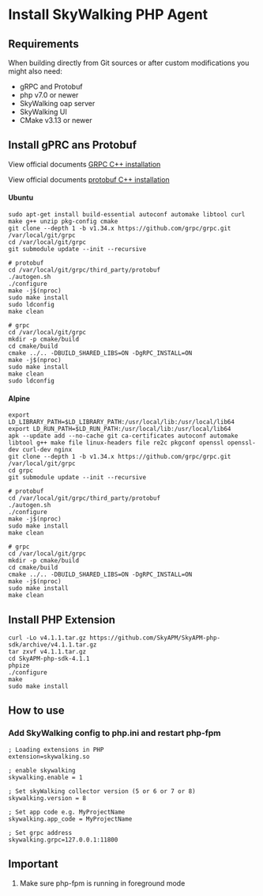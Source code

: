 # Install SkyWalking PHP Agent

## Requirements
When building directly from Git sources or after custom modifications you might also need:
* gRPC and Protobuf
* php v7.0 or newer
* SkyWalking oap server
* SkyWalking UI
* CMake v3.13 or newer

## Install gPRC ans Protobuf

View official documents [GRPC C++ installation](https://github.com/grpc/grpc/blob/master/BUILDING.md)

View official documents [protobuf C++ installation](https://github.com/protocolbuffers/protobuf/blob/master/src/README.md)

#### Ubuntu
```shell script
sudo apt-get install build-essential autoconf automake libtool curl make g++ unzip pkg-config cmake
git clone --depth 1 -b v1.34.x https://github.com/grpc/grpc.git /var/local/git/grpc
cd /var/local/git/grpc
git submodule update --init --recursive

# protobuf
cd /var/local/git/grpc/third_party/protobuf
./autogen.sh
./configure
make -j$(nproc)
sudo make install
sudo ldconfig
make clean

# grpc
cd /var/local/git/grpc
mkdir -p cmake/build
cd cmake/build
cmake ../.. -DBUILD_SHARED_LIBS=ON -DgRPC_INSTALL=ON
make -j$(nproc)
sudo make install
make clean
sudo ldconfig
```

#### Alpine
```shell script
export LD_LIBRARY_PATH=$LD_LIBRARY_PATH:/usr/local/lib:/usr/local/lib64
export LD_RUN_PATH=$LD_RUN_PATH:/usr/local/lib:/usr/local/lib64
apk --update add --no-cache git ca-certificates autoconf automake libtool g++ make file linux-headers file re2c pkgconf openssl openssl-dev curl-dev nginx
git clone --depth 1 -b v1.34.x https://github.com/grpc/grpc.git /var/local/git/grpc
cd grpc
git submodule update --init --recursive

# protobuf
cd /var/local/git/grpc/third_party/protobuf
./autogen.sh
./configure
make -j$(nproc)
sudo make install
make clean

# grpc
cd /var/local/git/grpc
mkdir -p cmake/build
cd cmake/build
cmake ../.. -DBUILD_SHARED_LIBS=ON -DgRPC_INSTALL=ON
make -j$(nproc)
sudo make install
make clean
```

## Install PHP Extension
```shell script
curl -Lo v4.1.1.tar.gz https://github.com/SkyAPM/SkyAPM-php-sdk/archive/v4.1.1.tar.gz
tar zxvf v4.1.1.tar.gz
cd SkyAPM-php-sdk-4.1.1
phpize
./configure
make
sudo make install
```

## How to use

### Add SkyWalking config to php.ini and restart php-fpm

```shell script
; Loading extensions in PHP
extension=skywalking.so

; enable skywalking
skywalking.enable = 1

; Set skyWalking collector version (5 or 6 or 7 or 8)
skywalking.version = 8

; Set app code e.g. MyProjectName
skywalking.app_code = MyProjectName

; Set grpc address
skywalking.grpc=127.0.0.1:11800
```

## Important

1. Make sure php-fpm is running in foreground mode
